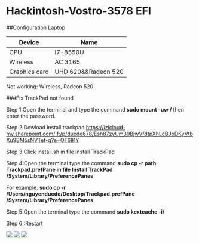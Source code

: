 # Hackintosh-Vostro-3578 EFI
##Configuration Laptop

| Device | Name|
|--------------|-------|
| CPU | I7-8550U| 
| Wireless |AC 3165 | 
| Graphics card| UHD 620&&Radeon 520| 



Not working:
Wireless, Radeon 520


###Fix TrackPad not found 

Step 1:Open the terminal and type the command **sudo mount -uw /** then enter the password.

Step 2:Dowload install trackpad https://izicloud-my.sharepoint.com/:f:/p/ducde678/Esh87zyUm39BjwVfdtpXhLcBJoDKyVtbXu9BM5sNVTef-g?e=OT6IKY

Step 3:Click install.sh in file Install TrackPad

Step 4:Open the terminal type the command **sudo cp -r path Trackpad.prefPane in file Install TrackPad   /System/Library/PreferencePanes**

For example: **sudo cp -r /Users/nguyenducde/Desktop/Trackpad.prefPane /System/Library/PreferencePanes**

Step 5:Open the terminal type the command **sudo kextcache -i/**

Step 6 :Restart 

<img src="https://i.imgur.com/id4JsRJ.png">
<img src="https://i.imgur.com/gBT1V1i.png"> 
<img src="https://i.imgur.com/QBAS2LX.png">



